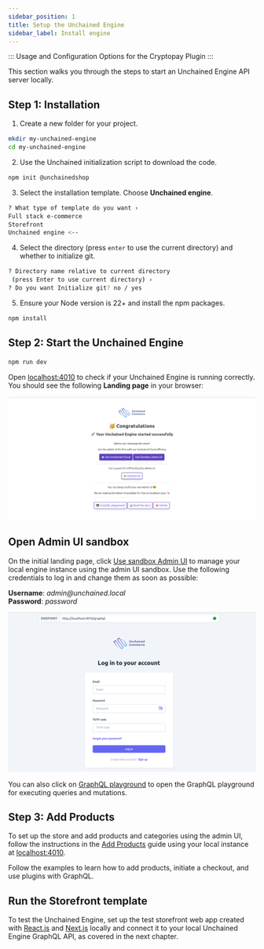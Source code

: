 ```yaml
---
sidebar_position: 1
title: Setup the Unchained Engine
sidebar_label: Install engine
---
```


:::
Usage and Configuration Options for the Cryptopay Plugin
:::

This section walks you through the steps to start an Unchained Engine API server locally.

## Step 1: Installation

1. Create a new folder for your project.

```bash
mkdir my-unchained-engine
cd my-unchained-engine
```

2. Use the Unchained initialization script to download the code.

```bash
npm init @unchainedshop
```

3. Select the installation template. Choose **Unchained engine**.

```bash
? What type of template do you want ›
Full stack e-commerce
Storefront
Unchained engine <--
```

4. Select the directory (press `enter` to use the current directory) and whether to initialize git.

```bash
? Directory name relative to current directory
 (press Enter to use current directory) ›
? Do you want Initialize git? no / yes
```

5. Ensure your Node version is 22+ and install the npm packages.

```bash
npm install
```

## Step 2: Start the Unchained Engine

```bash
npm run dev
```

Open [localhost:4010](http://localhost:4010) to check if your Unchained Engine is running correctly. You should see the following **Landing page** in your browser:

![diagram](../assets/engin_intro.png)

## Open Admin UI sandbox

On the initial landing page, click [Use sandbox Admin UI](https://sandbox-v3.unchained.shop/log-in) to manage your local engine instance using the admin UI sandbox. Use the following credentials to log in and change them as soon as possible:

**Username**: _admin@unchained.local_<br />
**Password**: _password_

![diagram](../assets/sandbox-login.png)

You can also click on [GraphQL playground](http://localhost:4010/graphql) to open the GraphQL playground for executing queries and mutations.

## Step 3: Add Products

To set up the store and add products and categories using the admin UI, follow the instructions in the [Add Products](/getting-started/add-products) guide using your local instance at [localhost:4010](http://localhost:4010).

Follow the examples to learn how to add products, initiate a checkout, and use plugins with GraphQL.

## Run the Storefront template

To test the Unchained Engine, set up the test storefront web app created with [React.js](https://reactjs.org/) and [Next.js](https://nextjs.org/) locally and connect it to your local Unchained Engine GraphQL API, as covered in the next chapter.